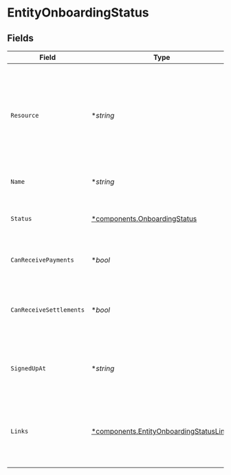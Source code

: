 # EntityOnboardingStatus


## Fields

| Field                                                                                                                            | Type                                                                                                                             | Required                                                                                                                         | Description                                                                                                                      | Example                                                                                                                          |
| -------------------------------------------------------------------------------------------------------------------------------- | -------------------------------------------------------------------------------------------------------------------------------- | -------------------------------------------------------------------------------------------------------------------------------- | -------------------------------------------------------------------------------------------------------------------------------- | -------------------------------------------------------------------------------------------------------------------------------- |
| `Resource`                                                                                                                       | **string*                                                                                                                        | :heavy_minus_sign:                                                                                                               | Indicates the response contains an onboarding status object. Will always contain the string `onboarding` for this<br/>resource type. | onboarding                                                                                                                       |
| `Name`                                                                                                                           | **string*                                                                                                                        | :heavy_minus_sign:                                                                                                               | The name of the organization.                                                                                                    |                                                                                                                                  |
| `Status`                                                                                                                         | [*components.OnboardingStatus](../../models/components/onboardingstatus.md)                                                      | :heavy_minus_sign:                                                                                                               | The current status of the organization's onboarding process.                                                                     |                                                                                                                                  |
| `CanReceivePayments`                                                                                                             | **bool*                                                                                                                          | :heavy_minus_sign:                                                                                                               | Whether the organization can receive payments.                                                                                   |                                                                                                                                  |
| `CanReceiveSettlements`                                                                                                          | **bool*                                                                                                                          | :heavy_minus_sign:                                                                                                               | Whether the organization can receive settlements to their external bank account.                                                 |                                                                                                                                  |
| `SignedUpAt`                                                                                                                     | **string*                                                                                                                        | :heavy_minus_sign:                                                                                                               | The sign up date time of the organization in [ISO 8601](https://en.wikipedia.org/wiki/ISO_8601) format.                          |                                                                                                                                  |
| `Links`                                                                                                                          | [*components.EntityOnboardingStatusLinks](../../models/components/entityonboardingstatuslinks.md)                                | :heavy_minus_sign:                                                                                                               | An object with several relevant URLs. Every URL object will contain an `href` and a `type` field.                                |                                                                                                                                  |